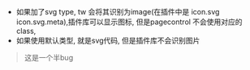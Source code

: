 * 如果加了svg type, tw 会将其识别为image(在插件中是 icon.svg icon.svg.meta),插件库可以显示图标, 但是pagecontrol 不会使用对应的class, 
* 如果使用默认类型, 就是svg代码, 但是插件库不会识别图片

> 这是一个半bug